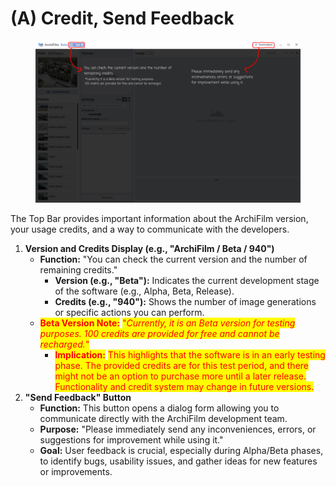# (A) Credit, Send Feedback

<figure><img src="../../.gitbook/assets/(A) (2).jpg" alt=""><figcaption></figcaption></figure>

The Top Bar provides important information about the ArchiFilm version, your usage credits, and a way to communicate with the developers.

1. **Version and Credits Display (e.g., "ArchiFilm / Beta / 940")**
   * **Function:** "You can check the current version and the number of remaining credits."
     * **Version (e.g., "Beta"):** Indicates the current development stage of the software (e.g., Alpha, Beta, Release).
     * **Credits (e.g., "940"):** Shows the number of image generations or specific actions you can perform.
   * <mark style="color:red;">**Beta Version Note:**</mark> <mark style="color:red;"></mark><mark style="color:red;">"</mark>_<mark style="color:red;">Currently, it is an Beta version for testing purposes. 100 credits are provided for free and cannot be recharged.</mark>_<mark style="color:red;">"</mark>
     * <mark style="color:red;">**Implication:**</mark> <mark style="color:red;"></mark><mark style="color:red;">This highlights that the software is in an early testing phase. The provided credits are for this test period, and there might not be an option to purchase more until a later release. Functionality and credit system may change in future versions.</mark>
2. **"Send Feedback" Button**
   * **Function:** This button opens a dialog form allowing you to communicate directly with the ArchiFilm development team.
   * **Purpose:** "Please immediately send any inconveniences, errors, or suggestions for improvement while using it."
   * **Goal:** User feedback is crucial, especially during Alpha/Beta phases, to identify bugs, usability issues, and gather ideas for new features or improvements.
